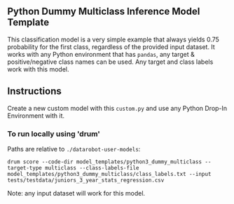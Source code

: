 ## Python Dummy Multiclass Inference Model Template

This classification model is a very simple example that always yields 0.75 probability for the first class, regardless of the provided input dataset.
It works with any Python environment that has `pandas`, any target & positive/negative class names can be used.
Any target and class labels work with this model.

## Instructions
Create a new custom model with this `custom.py` and use any Python Drop-In Environment with it.

### To run locally using 'drum'
Paths are relative to `./datarobot-user-models`:


`drum score --code-dir model_templates/python3_dummy_multiclass --target-type multiclass --class-labels-file model_templates/python3_dummy_multiclass/class_labels.txt --input tests/testdata/juniors_3_year_stats_regression.csv`

Note: any input dataset will work for this model.
